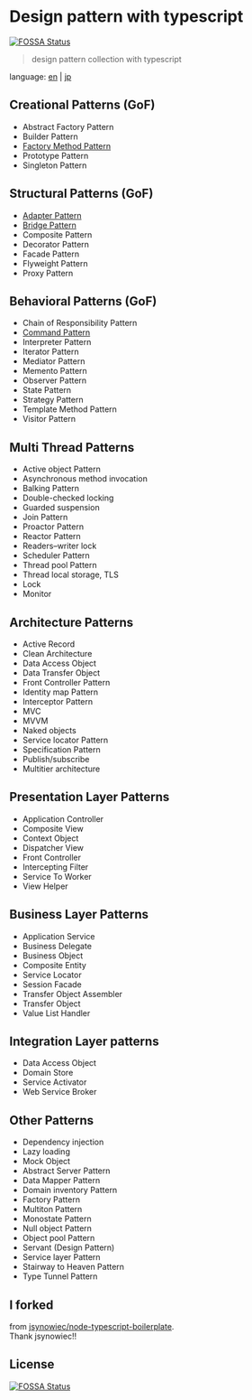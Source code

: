 # Design pattern with typescript
[![FOSSA Status](https://app.fossa.io/api/projects/git%2Bgithub.com%2Ftomatoaiu%2FDesignPattern.svg?type=shield)](https://app.fossa.io/projects/git%2Bgithub.com%2Ftomatoaiu%2FDesignPattern?ref=badge_shield)

> design pattern collection with typescript

language: [en](./README.md) | [jp](./README.jp.md)

## Creational Patterns (GoF)
- Abstract Factory Pattern
- Builder Pattern
- [Factory Method Pattern](./src/creational-patterns/factory-method-pattern/factory-method.ts)
- Prototype Pattern
- Singleton Pattern

## Structural Patterns (GoF)
- [Adapter Pattern](./src/structural-patterns/adapter-pattern/adapter.ts)
- [Bridge Pattern]((./src/structural-patterns/bridge-pattern/bridge-pattern.ts))
- Composite Pattern
- Decorator Pattern
- Facade Pattern
- Flyweight Pattern
- Proxy Pattern

## Behavioral Patterns (GoF)
- Chain of Responsibility Pattern
- [Command Pattern](./src/behavioral-patterns/command-pattern/command.ts)
- Interpreter Pattern
- Iterator Pattern
- Mediator Pattern
- Memento Pattern
- Observer Pattern
- State Pattern
- Strategy Pattern
- Template Method Pattern
- Visitor Pattern

## Multi Thread Patterns
- Active object Pattern
- Asynchronous method invocation
- Balking Pattern
- Double-checked locking
- Guarded suspension
- Join Pattern
- Proactor Pattern
- Reactor Pattern
- Readers–writer lock
- Scheduler Pattern
- Thread pool Pattern
- Thread local storage, TLS
- Lock
- Monitor

## Architecture Patterns
- Active Record
- Clean Architecture
- Data Access Object
- Data Transfer Object
- Front Controller Pattern
- Identity map Pattern
- Interceptor Pattern
- MVC
- MVVM
- Naked objects
- Service locator Pattern
- Specification Pattern
- Publish/subscribe
- Multitier architecture

## Presentation Layer Patterns
- Application Controller
- Composite View
- Context Object
- Dispatcher View
- Front Controller
- Intercepting Filter
- Service To Worker
- View Helper

## Business Layer Patterns
- Application Service
- Business Delegate
- Business Object
- Composite Entity
- Service Locator
- Session Facade
- Transfer Object Assembler
- Transfer Object
- Value List Handler

##  Integration Layer patterns
- Data Access Object
- Domain Store
- Service Activator
- Web Service Broker

## Other Patterns
- Dependency injection
- Lazy loading
- Mock Object
- Abstract Server Pattern
- Data Mapper Pattern
- Domain inventory Pattern
- Factory Pattern
- Multiton Pattern
- Monostate Pattern
- Null object Pattern
- Object pool Pattern
- Servant (Design Pattern)
- Service layer Pattern
- Stairway to Heaven Pattern
- Type Tunnel Pattern

## I forked
from [jsynowiec/node-typescript-boilerplate](https://github.com/jsynowiec/node-typescript-boilerplate).  
Thank jsynowiec!!  


## License
[![FOSSA Status](https://app.fossa.io/api/projects/git%2Bgithub.com%2Ftomatoaiu%2FDesignPattern.svg?type=large)](https://app.fossa.io/projects/git%2Bgithub.com%2Ftomatoaiu%2FDesignPattern?ref=badge_large)